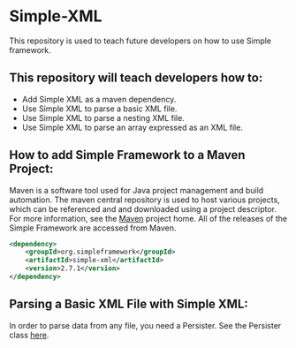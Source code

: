 # Simple-XML
This repository is used to teach future developers on how to use Simple framework.

## This repository will teach developers how to:
- Add Simple XML as a maven dependency.
- Use Simple XML to parse a basic XML file.
- Use Simple XML to parse a nesting XML file.
- Use Simple XML to parse an array expressed as an XML file.

## How to add Simple Framework to a Maven Project:
Maven is a software tool used for Java project management and build automation. The maven central repository is used to host various projects, which can be referenced and and downloaded using a project descriptor. For more information, see the [Maven](https://maven.apache.org/what-is-maven.html) project home. All of the releases of the Simple Framework are accessed from Maven.

```XML
<dependency>
    <groupId>org.simpleframework</groupId>
    <artifactId>simple-xml</artifactId>
    <version>2.7.1</version>
</dependency>
```
## Parsing a Basic XML File with Simple XML:
   In order to parse data from any file, you need a Persister.  See the Persister class [here](http://simple.sourceforge.net/download/stream/doc/javadoc/org/simpleframework/xml/core/Persister.html).
